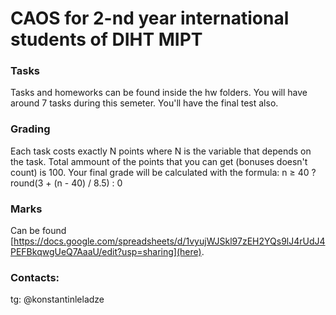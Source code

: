 # CAOS for 2-nd year international students of DIHT MIPT

### Tasks
Tasks and homeworks can be found inside the hw folders. You will have around 7 tasks during this semeter. You'll have the final test also.

### Grading
Each task costs exactly N points where N is the variable that depends on the task. Total ammount of the points that you can get (bonuses doesn't count) is 100.
Your final grade will be calculated with the formula: n ≥ 40 ? round(3 + (n - 40) / 8.5) : 0

### Marks
Can be found [https://docs.google.com/spreadsheets/d/1vyujWJSkl97zEH2YQs9lJ4rUdJ4PEFBkqwgUeQ7AaaU/edit?usp=sharing](here).

### Contacts:
tg: @konstantinleladze

